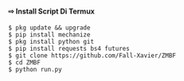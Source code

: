 #### ⇨  Install Script Di Termux
```
$ pkg update && upgrade  
$ pip install mechanize  
$ pkg install python git
$ pip install requests bs4 futures
$ git clone https://github.com/Fall-Xavier/ZMBF
$ cd ZMBF
$ python run.py
```
